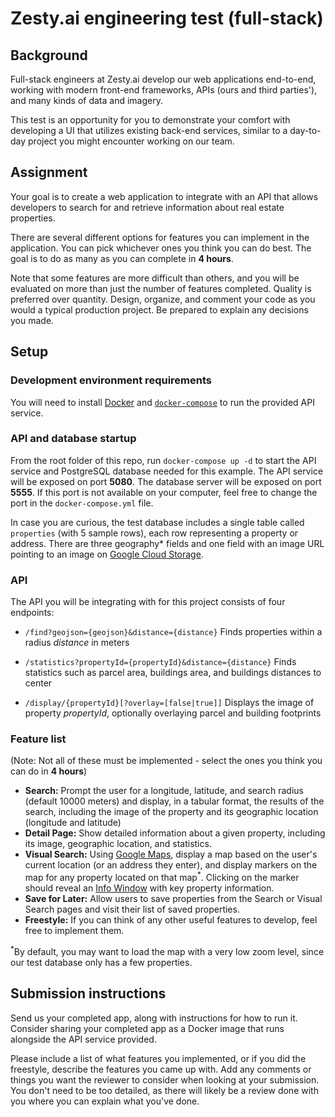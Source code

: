 # Zesty.ai engineering test (full-stack)

## Background

Full-stack engineers at Zesty.ai develop our web applications end-to-end, working with modern front-end frameworks, APIs (ours and third parties'), and many kinds of data and imagery.

This test is an opportunity for you to demonstrate your comfort with developing a UI that utilizes existing back-end services, similar to a day-to-day project you might encounter working on our team.

## Assignment

Your goal is to create a web application to integrate with an API that allows developers to search for and retrieve information about real estate properties.

There are several different options for features you can implement in the application.  You can pick whichever ones you think you can do best.  The goal is to do as many as you can complete in **4 hours**. 

Note that some features are more difficult than others, and you will be evaluated on more than just the number of features completed.  Quality is preferred over quantity.  Design, organize, and comment your code as you would a typical production project.  Be prepared to explain any decisions you made.

## Setup
### Development environment requirements

You will need to install [Docker](https://www.docker.com/products/docker-desktop) and [`docker-compose`](https://docs.docker.com/compose/install/) to run the provided API service.

### API and database startup
From the root folder of this repo, run `docker-compose up -d` to start the API service and PostgreSQL database needed for this example.  The API service will be exposed on port **5080**.  The database server will be exposed on port **5555**.  If this port is not available on your computer, feel free to change the port in the `docker-compose.yml` file.

In case you are curious, the test database includes a single table called `properties` (with 5 sample rows), each row representing a property or address.  There are three geography* fields and one field with an image URL pointing to an image on [Google Cloud Storage](https://cloud.google.com/storage/).


### API

The API you will be integrating with for this project consists of four endpoints:

* `/find?geojson={geojson}&distance={distance}`
Finds properties within a radius *distance* in meters

* `/statistics?propertyId={propertyId}&distance={distance}`
Finds statistics such as parcel area, buildings area, and buildings distances to center

* `/display/{propertyId}[?overlay=[false|true]]`
Displays the image of property *propertyId*, optionally overlaying parcel and building footprints

### Feature list
(Note: Not all of these must be implemented - select the ones you think you can do in **4 hours**)

* **Search:** Prompt the user for a longitude, latitude, and search radius (default 10000 meters) and display, in a tabular format, the results of the search, including the image of the property and its geographic location (longitude and latitude)
* **Detail Page:** Show detailed information about a given property, including its image, geographic location, and statistics.
* **Visual Search:** Using [Google Maps](https://developers.google.com/maps/documentation/), display a map based on the user's current location (or an address they enter), and display markers on the map for any property located on that map<sup>*</sup>.  Clicking on the marker should reveal an [Info Window](https://developers.google.com/maps/documentation/javascript/examples/infowindow-simple) with key property information.
* **Save for Later:** Allow users to save properties from the Search or Visual Search pages and visit their list of saved properties.
* **Freestyle:** If you can think of any other useful features to develop, feel free to implement them.

<sup>*</sup>By default, you may want to load the map with a very low zoom level, since our test database only has a few properties.

## Submission instructions

Send us your completed app, along with instructions for how to run it.  Consider sharing your completed app as a Docker image that runs alongside the API service provided.

Please include a list of what features you implemented, or if you did the freestyle, describe the features you came up with.  Add any comments or things you want the reviewer to consider when looking at your submission.  You don't need to be too detailed, as there will likely be a review done with you where you can explain what you've done.
